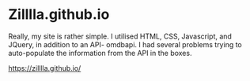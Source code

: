 # Zilllla.github.io

Really, my site is rather simple. I utilised HTML, CSS, Javascript, and JQuery, in addition to an API- omdbapi. I had several problems trying to auto-populate the information from the API in the boxes.

https://zilllla.github.io/
